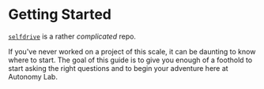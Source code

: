 # Getting Started

[`selfdrive`] is a rather *complicated* repo.

If you've never worked on a project of this scale, it can be daunting to
know where to start. The goal of this guide is to give you enough of a
foothold to start asking the right questions and to begin your adventure
here at Autonomy Lab.

[`selfdrive`]: https://github.com/CooperUnion/selfdrive
